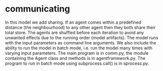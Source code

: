 # communicating

In this model we add sharing. If an agent comes within a predefined distance
(the neighbourhood) to any other agent then they both share their total store.
The agents are shuffled before each iteration to avoid any unwanted effects
due to the running order (model artifacts).
The model runs with the input parameters as command line arguments.
We also include the ability to run the model in batch mode, i.e. run the model
many times with varying input parameters. The main program is in comm.py,
the module containing the Agent class and methods is in agentframework.py.
The program to run in batch mode using subprocess.call() is in sprocess.py.

